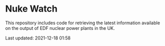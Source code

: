 # Nuke Watch

This repository includes code for retrieving the latest information available on the output of EDF nuclear power plants in the UK.

Last updated: 2021-12-18 01:58
